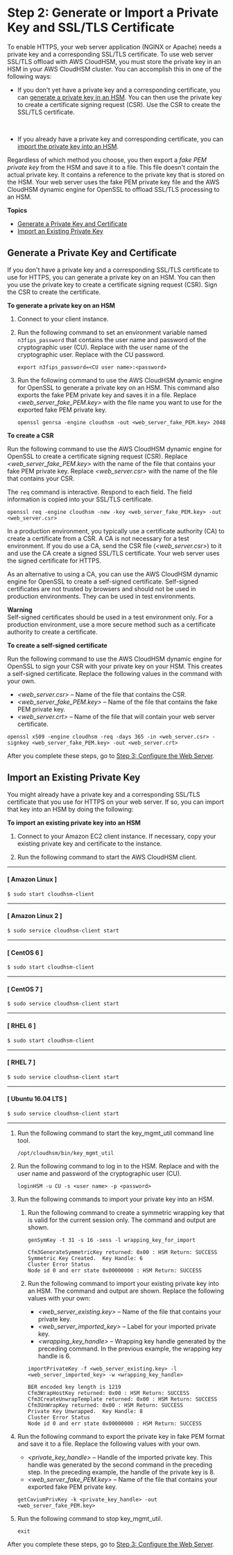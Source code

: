 # Step 2: Generate or Import a Private Key and SSL/TLS Certificate<a name="ssl-offload-import-or-generate-private-key-and-certificate"></a>

To enable HTTPS, your web server application \(NGINX or Apache\) needs a private key and a corresponding SSL/TLS certificate\. To use web server SSL/TLS offload with AWS CloudHSM, you must store the private key in an HSM in your AWS CloudHSM cluster\. You can accomplish this in one of the following ways: 
+ If you don't yet have a private key and a corresponding certificate, you can [generate a private key in an HSM](#ssl-offload-generate-private-key-and-certificate)\. You can then use the private key to create a certificate signing request \(CSR\)\. Use the CSR to create the SSL/TLS certificate\. 

   
+ If you already have a private key and corresponding certificate, you can [import the private key into an HSM](#ssl-offload-import-private-key)\. 

Regardless of which method you choose, you then export a *fake PEM private key* from the HSM and save it to a file\. This file doesn't contain the actual private key\. It contains a reference to the private key that is stored on the HSM\. Your web server uses the fake PEM private key file and the AWS CloudHSM dynamic engine for OpenSSL to offload SSL/TLS processing to an HSM\.

**Topics**
+ [Generate a Private Key and Certificate](#ssl-offload-generate-private-key-and-certificate)
+ [Import an Existing Private Key](#ssl-offload-import-private-key)

## Generate a Private Key and Certificate<a name="ssl-offload-generate-private-key-and-certificate"></a>

If you don't have a private key and a corresponding SSL/TLS certificate to use for HTTPS, you can generate a private key on an HSM\. You can then you use the private key to create a certificate signing request \(CSR\)\. Sign the CSR to create the certificate\. <a name="ssl-offload-generate-private-key-steps"></a>

**To generate a private key on an HSM**

1. Connect to your client instance\.

1. Run the following command to set an environment variable named `n3fips_password` that contains the user name and password of the cryptographic user \(CU\)\. Replace *<CU user name>* with the user name of the cryptographic user\. Replace *<password>* with the CU password\. 

   ```
   export n3fips_password=<CU user name>:<password>
   ```

1. Run the following command to use the AWS CloudHSM dynamic engine for OpenSSL to generate a private key on an HSM\. This command also exports the fake PEM private key and saves it in a file\. Replace *<web\_server\_fake\_PEM\.key>* with the file name you want to use for the exported fake PEM private key\. 

   ```
   openssl genrsa -engine cloudhsm -out <web_server_fake_PEM.key> 2048
   ```

**To create a CSR**

Run the following command to use the AWS CloudHSM dynamic engine for OpenSSL to create a certificate signing request \(CSR\)\. Replace *<web\_server\_fake\_PEM\.key>* with the name of the file that contains your fake PEM private key\. Replace *<web\_server\.csr>* with the name of the file that contains your CSR\. 

The `req` command is interactive\. Respond to each field\. The field information is copied into your SSL/TLS certificate\. 

```
openssl req -engine cloudhsm -new -key <web_server_fake_PEM.key> -out <web_server.csr>
```

In a production environment, you typically use a certificate authority \(CA\) to create a certificate from a CSR\. A CA is not necessary for a test environment\. If you do use a CA, send the CSR file \(*<web\_server\.csr>*\) to it and use the CA create a signed SSL/TLS certificate\. Your web server uses the signed certificate for HTTPS\. 

As an alternative to using a CA, you can use the AWS CloudHSM dynamic engine for OpenSSL to create a self\-signed certificate\. Self\-signed certificates are not trusted by browsers and should not be used in production environments\. They can be used in test environments\. 

**Warning**  
Self\-signed certificates should be used in a test environment only\. For a production environment, use a more secure method such as a certificate authority to create a certificate\. 

**To create a self\-signed certificate**

Run the following command to use the AWS CloudHSM dynamic engine for OpenSSL to sign your CSR with your private key on your HSM\. This creates a self\-signed certificate\. Replace the following values in the command with your own\. 
+ *<web\_server\.csr>* – Name of the file that contains the CSR\.
+ *<web\_server\_fake\_PEM\.key>* – Name of the file that contains the fake PEM private key\.
+ *<web\_server\.crt>* – Name of the file that will contain your web server certificate\.

```
openssl x509 -engine cloudhsm -req -days 365 -in <web_server.csr> -signkey <web_server_fake_PEM.key> -out <web_server.crt>
```

After you complete these steps, go to [Step 3: Configure the Web Server](ssl-offload-configure-web-server.md)\.

## Import an Existing Private Key<a name="ssl-offload-import-private-key"></a>

You might already have a private key and a corresponding SSL/TLS certificate that you use for HTTPS on your web server\. If so, you can import that key into an HSM by doing the following: 

**To import an existing private key into an HSM**

1. Connect to your Amazon EC2 client instance\. If necessary, copy your existing private key and certificate to the instance\. 

1. Run the following command to start the AWS CloudHSM client\.

------
#### [ Amazon Linux ]

   ```
   $ sudo start cloudhsm-client
   ```

------
#### [ Amazon Linux 2 ]

   ```
   $ sudo service cloudhsm-client start
   ```

------
#### [ CentOS 6 ]

   ```
   $ sudo start cloudhsm-client
   ```

------
#### [ CentOS 7 ]

   ```
   $ sudo service cloudhsm-client start
   ```

------
#### [ RHEL 6 ]

   ```
   $ sudo start cloudhsm-client
   ```

------
#### [ RHEL 7 ]

   ```
   $ sudo service cloudhsm-client start
   ```

------
#### [ Ubuntu 16\.04 LTS ]

   ```
   $ sudo service cloudhsm-client start
   ```

------

1. Run the following command to start the key\_mgmt\_util command line tool\.

   ```
   /opt/cloudhsm/bin/key_mgmt_util
   ```

1. Run the following command to log in to the HSM\. Replace *<user name>* and *<password>* with the user name and password of the cryptographic user \(CU\)\. 

   ```
   loginHSM -u CU -s <user name> -p <password>
   ```

1. Run the following commands to import your private key into an HSM\.

   1. Run the following command to create a symmetric wrapping key that is valid for the current session only\. The command and output are shown\. 

      ```
      genSymKey -t 31 -s 16 -sess -l wrapping_key_for_import
      
      Cfm3GenerateSymmetricKey returned: 0x00 : HSM Return: SUCCESS
      Symmetric Key Created.  Key Handle: 6
      Cluster Error Status
      Node id 0 and err state 0x00000000 : HSM Return: SUCCESS
      ```

   1. Run the following command to import your existing private key into an HSM\. The command and output are shown\. Replace the following values with your own: 
      + *<web\_server\_existing\.key>* – Name of the file that contains your private key\.
      + *<web\_server\_imported\_key>* – Label for your imported private key\.
      + *<wrapping\_key\_handle>* – Wrapping key handle generated by the preceding command\. In the previous example, the wrapping key handle is 6\.

      ```
      importPrivateKey -f <web_server_existing.key> -l <web_server_imported_key> -w <wrapping_key_handle>
      
      BER encoded key length is 1219
      Cfm3WrapHostKey returned: 0x00 : HSM Return: SUCCESS
      Cfm3CreateUnwrapTemplate returned: 0x00 : HSM Return: SUCCESS
      Cfm3UnWrapKey returned: 0x00 : HSM Return: SUCCESS
      Private Key Unwrapped.  Key Handle: 8
      Cluster Error Status
      Node id 0 and err state 0x00000000 : HSM Return: SUCCESS
      ```

1. Run the following command to export the private key in fake PEM format and save it to a file\. Replace the following values with your own\. 
   + *<private\_key\_handle>* – Handle of the imported private key\. This handle was generated by the second command in the preceding step\. In the preceding example, the handle of the private key is 8\. 
   + *<web\_server\_fake\_PEM\.key>* – Name of the file that contains your exported fake PEM private key\. 

   ```
   getCaviumPrivKey -k <private_key_handle> -out <web_server_fake_PEM.key>
   ```

1. Run the following command to stop key\_mgmt\_util\.

   ```
   exit
   ```

After you complete these steps, go to [Step 3: Configure the Web Server](ssl-offload-configure-web-server.md)\.